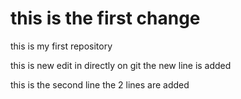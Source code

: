 # this is the first change
this is my first repository

this is new edit in directly on git 
 the new line is added

this is the second line
the 2 lines are added

